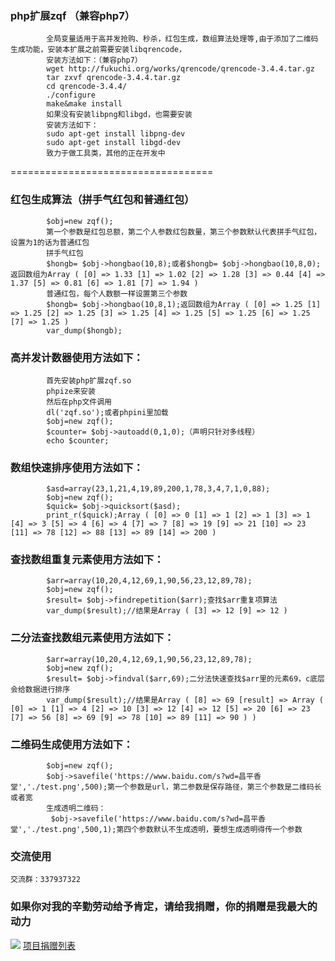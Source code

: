 ### php扩展zqf （兼容php7）
            全局变量适用于高并发抢购、秒杀，红包生成，数组算法处理等,由于添加了二维码生成功能，安装本扩展之前需要安装libqrencode，
            安装方法如下：（兼容php7）
            wget http://fukuchi.org/works/qrencode/qrencode-3.4.4.tar.gz
            tar zxvf qrencode-3.4.4.tar.gz
            cd qrencode-3.4.4/
            ./configure
            make&make install
            如果没有安装libpng和libgd，也需要安装
            安装方法如下：
            sudo apt-get install libpng-dev
            sudo apt-get install libgd-dev
            致力于做工具类，其他的正在开发中
===================================
### 红包生成算法（拼手气红包和普通红包）
            $obj=new zqf();
            第一个参数是红包总额，第二个人参数红包数量，第三个参数默认代表拼手气红包，设置为1的话为普通红包
            拼手气红包
            $hongb= $obj->hongbao(10,8);或者$hongb= $obj->hongbao(10,8,0);返回数组为Array ( [0] => 1.33 [1] => 1.02 [2] => 1.28 [3] => 0.44 [4] => 1.37 [5] => 0.81 [6] => 1.81 [7] => 1.94 )
            普通红包，每个人数额一样设置第三个参数
            $hongb= $obj->hongbao(10,8,1);返回数组为Array ( [0] => 1.25 [1] => 1.25 [2] => 1.25 [3] => 1.25 [4] => 1.25 [5] => 1.25 [6] => 1.25 [7] => 1.25 )
            var_dump($hongb);
### 高并发计数器使用方法如下：
            首先安装php扩展zqf.so
            phpize来安装
            然后在php文件调用
            dl('zqf.so');或者phpini里加载
            $obj=new zqf();
            $counter= $obj->autoadd(0,1,0);（声明只针对多线程）
            echo $counter;
### 数组快速排序使用方法如下：
            $asd=array(23,1,21,4,19,89,200,1,78,3,4,7,1,0,88);
            $obj=new zqf();
            $quick= $obj->quicksort($asd);
            print_r($quick);Array ( [0] => 0 [1] => 1 [2] => 1 [3] => 1 [4] => 3 [5] => 4 [6] => 4 [7] => 7 [8] => 19 [9] => 21 [10] => 23 [11] => 78 [12] => 88 [13] => 89 [14] => 200 )
### 查找数组重复元素使用方法如下：
            $arr=array(10,20,4,12,69,1,90,56,23,12,89,78);
            $obj=new zqf();
            $result= $obj->findrepetition($arr);查找$arr重复项算法
            var_dump($result);//结果是Array ( [3] => 12 [9] => 12 )
### 二分法查找数组元素使用方法如下：
            $arr=array(10,20,4,12,69,1,90,56,23,12,89,78);
            $obj=new zqf();
            $result= $obj->findval($arr,69);二分法快速查找$arr里的元素69，c底层会给数据进行排序
            var_dump($result);//结果是Array ( [8] => 69 [result] => Array ( [0] => 1 [1] => 4 [2] => 10 [3] => 12 [4] => 12 [5] => 20 [6] => 23 [7] => 56 [8] => 69 [9] => 78 [10] => 89 [11] => 90 ) )
### 二维码生成使用方法如下：
            $obj=new zqf();
            $obj->savefile('https://www.baidu.com/s?wd=昌平香堂','./test.png',500);第一个参数是url，第二参数是保存路径，第三个参数是二维码长或者宽
            生成透明二维码：
             $obj->savefile('https://www.baidu.com/s?wd=昌平香堂','./test.png',500,1);第四个参数默认不生成透明，要想生成透明得传一个参数
### 交流使用
	交流群：337937322
### 如果你对我的辛勤劳动给予肯定，请给我捐赠，你的捐赠是我最大的动力
![](https://github.com/qieangel2013/zys/blob/master/public/images/pay.png)
[项目捐赠列表](https://github.com/qieangel2013/zys/wiki/%E9%A1%B9%E7%9B%AE%E6%8D%90%E8%B5%A0)
